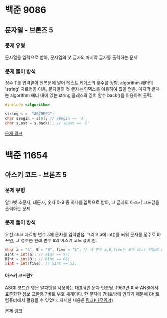 # 백준 9086  
## 문자열 - 브론즈 5
### 문제 유형

문자열을 입력으로 받아, 문자열의 첫 글자와 마지막 글자를 출력하는 문제

### 문제 풀이 방식

정수 T를 입력받아 반복문에 넣어 테스트 케이스의 횟수를 정함. algorithm 헤더의 'string' 자료형을 이용,
문자열의 첫 글자는 인덱스를 이용하여 값을 얻음. 
마지막 글자는 algorithm 헤더 내에 있는 string 클래스의 멤버 함수 back()을 이용하여 출력.
~~~cpp
#include <algorithm>

string s =  "ABCDEFG";
char sBegin = s[0]; // sBegin == 'A'
char sLast = s.back(); // sLast == 'G'
~~~

[문제 링크](https://www.acmicpc.net/submit/9086/93941993)

# 백준 11654
## 아스키 코드 - 브론즈 5
### 문제 유형

알파벳 소문자, 대문자, 숫자 0-9 중 하나를 입력으로 받아, 그 글자의 아스키 코드값을 출력하는 문제

### 문제 풀이 방식

우선 char 자료형 변수 a에 문자를 입력받음. 그리고 a에 int()를 씌워 문자를 정수로 바꾸면, 그 정수는
원래 변수 a의 아스키 코드 값이 됨.

~~~cpp
char a = "a", B = "B", five = "5"; // 세 변수 a,B,five는 모두 char 타입의 값을 가짐.
aInt = int(a); // aInt == 97;
BInt = int(B); // BInt == 66;
5int = int(five); // 5Int == 53;
~~~

#### 아스키 코드란? 
ASCII 코드란 영문 알파벳을 사용하는 대표적인 문자 인코딩. 1963년 미국 ANSI에서 표준화한 정보 교환용 7비트 부호 체계이다. 한 문자에 7비트밖에 안되기 때문에 8비트 컴퓨터에서 활용될 수 있었다.
자세한 내용은 [링크(나무위키)](https://namu.wiki/w/아스키%20코드)

[문제 링크](https://www.acmicpc.net/submit/11654/93942327)
